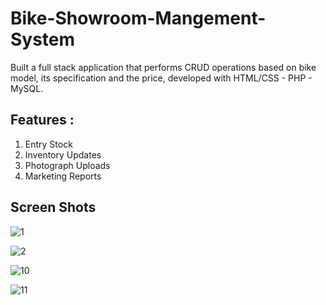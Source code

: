 
# Bike-Showroom-Mangement-System
Built a full stack application that performs CRUD operations based on bike model, its specification and the price, developed with HTML/CSS - PHP - MySQL.

## Features :
1. Entry Stock
2. Inventory Updates
3. Photograph Uploads
4. Marketing Reports

## Screen Shots

![1](https://user-images.githubusercontent.com/85170315/121812525-c43d4b00-cc85-11eb-8aaa-4ced8a7a96c3.jpg)

![2](https://user-images.githubusercontent.com/85170315/121812571-ee8f0880-cc85-11eb-968a-2b574b90b7c6.jpg)

![10](https://user-images.githubusercontent.com/85170315/121812645-43328380-cc86-11eb-9e12-3a801cf16736.jpg)

![11](https://user-images.githubusercontent.com/85170315/121812791-e97e8900-cc86-11eb-9945-ac27b4a9b50b.png)


